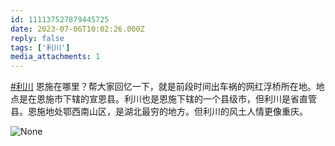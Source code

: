```yaml
---
id: 111137527879445725
date: 2023-07-06T10:02:26.000Z
reply: false
tags: ['利川']
media_attachments: 1
---
```


[#利川](https://e5n.cc/tags/%E5%88%A9%E5%B7%9D) 恩施在哪里？帮大家回忆一下，就是前段时间出车祸的网红浮桥所在地。地点是在恩施市下辖的宣恩县。利川也是恩施下辖的一个县级市，但利川是省直管县。恩施地处鄂西南山区，是湖北最穷的地方。但利川的风土人情更像重庆。

![None](https://files.e5n.cc/media_attachments/files/111/219/250/923/337/033/original/82a018ebf97d56ca.webp)
